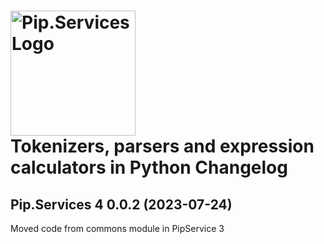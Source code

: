 # <img src="https://uploads-ssl.webflow.com/5ea5d3315186cf5ec60c3ee4/5edf1c94ce4c859f2b188094_logo.svg" alt="Pip.Services Logo" width="200"> <br/> Tokenizers, parsers and expression calculators in Python Changelog

## <a name="0.0.2"></a>Pip.Services 4 0.0.2 (2023-07-24)
Moved code from commons module in PipService 3